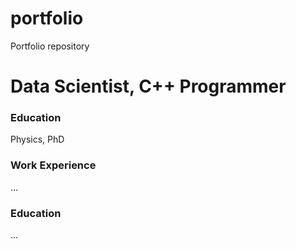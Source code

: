 # portfolio
Portfolio repository

# Data Scientist, C++ Programmer

### Education
Physics, PhD

### Work Experience
...
### Education
...
